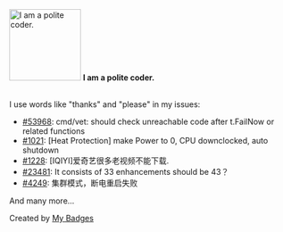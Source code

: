 <img src="https://github.com/my-badges/my-badges/blob/master/src/all-badges/polite-coder/polite-coder.png?raw=true" alt="I am a polite coder." title="I am a polite coder." width="128">
<strong>I am a polite coder.</strong>
<br><br>

I use words like "thanks" and "please" in my issues:

- <a href="https://github.com/golang/go/issues/53968">#53968</a>: cmd/vet: should check unreachable code﻿ after t.FailNow or related functions
- <a href="https://github.com/AppHouseKitchen/AlDente-Charge-Limiter/issues/1021">#1021</a>: [Heat Protection] make Power to 0, CPU downclocked, auto shutdown
- <a href="https://github.com/soimort/you-get/issues/1228">#1228</a>: [IQIYI]爱奇艺很多老视频不能下载.
- <a href="https://github.com/kubernetes/website/issues/23481">#23481</a>: It consists of 33 enhancements should be 43？
- <a href="https://github.com/taosdata/TDengine/issues/4249">#4249</a>: 集群模式，断电重启失败

 And many more...


Created by <a href="https://github.com/my-badges/my-badges">My Badges</a>